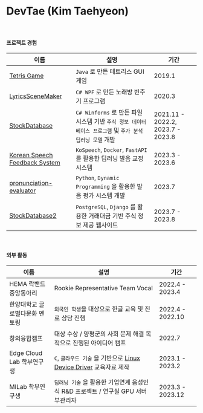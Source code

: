 DevTae (Kim Taehyeon)
=====

<br/>

#### 프로젝트 경험

| 이름 | 설명 | 기간 |
-------|-------------|-------
| [Tetris Game](https://github.com/DevTae/TetriStyle) | `Java` 로 만든 테트리스 GUI 게임 | 2019.1 |
| [LyricsSceneMaker](https://github.com/DevTae/LyricsSceneMaker) | `C# WPF` 로 만든 노래방 반주기 프로그램 | 2020.3 |
| [StockDatabase](https://github.com/DevTae/StockDatabasePreview) | `C# Winforms` 로 만든 파일시스템 기반 `주식 정보 데이터베이스 프로그램` 및 `주가 분석 딥러닝 모델` 개발 | 2021.11 - 2022.2, 2023.7 - 2023.8 |
| [Korean Speech Feedback System](https://github.com/DevTae/SpeechFeedback) | `KoSpeech`, `Docker`, `FastAPI` 를 활용한 딥러닝 발음 교정 시스템 | 2023.3 - 2023.6 |
| [pronunciation-evaluator](https://github.com/DevTae/pronunciation-evaluator) | `Python`, `Dynamic Programming` 을 활용한 발음 평가 시스템 개발 | 2023.7 |
| [StockDatabase2](https://github.com/DevTae/StockDatabase2) | `PostgreSQL`, `Django` 를 활용한 거래대금 기반 주식 정보 제공 웹사이트 | 2023.7 - 2023.8 |

<br/>

#### 외부 활동

| 이름 | 설명 | 기간 |
-------|-------------|-------
| HEMA 락밴드 중앙동아리 | Rookie Representative Team Vocal | 2022.4 - 2023.4 |
| 한양대학교 글로벌다문화 멘토링 | `외국인 학생`을 대상으로 한글 교육 및 진로 상담 진행 | 2022.4 - 2022.10 |
| 창의융합캠프 |  대상 수상 / 양평군의 사회 문제 해결 목적으로 진행된 아이디어 캠프 | 2022.7 |
| Edge Cloud Lab 학부연구생 | `C`, `클라우드 기술` 을 기반으로 [Linux Device Driver](https://github.com/DevTae/Linux-Device-Driver) 교육자료 제작 | 2023.1 - 2023.2 |
| MILab 학부연구생 | `딥러닝 기술` 을 활용한 기업연계 음성인식 R&D 프로젝트 / 연구실 GPU 서버 부관리자 | 2023.3 - 2023.12 |

